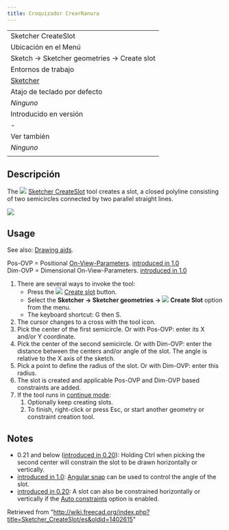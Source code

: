 ```yaml
---
title: Croquizador CrearRanura
---
```

|  |
| --- |
| Sketcher CreateSlot |
| Ubicación en el Menú |
| Sketch → Sketcher geometries → Create slot |
| Entornos de trabajo |
| [Sketcher](/Sketcher_Workbench/es "Sketcher Workbench/es") |
| Atajo de teclado por defecto |
| *Ninguno* |
| Introducido en versión |
| - |
| Ver también |
| *Ninguno* |
|  |

## Descripción

The ![](/images/Sketcher_CreateSlot.svg) [Sketcher CreateSlot](/Sketcher_CreateSlot "Sketcher CreateSlot") tool creates a slot, a closed polyline consisting of two semicircles connected by two parallel straight lines.

![](/images/SketcherCreateSlotExample.png)

## Usage

See also: [Drawing aids](/Sketcher_Workbench#Drawing_aids "Sketcher Workbench").

Pos-OVP = Positional [On-View-Parameters](/Sketcher_Preferences#General "Sketcher Preferences"). [introduced in 1.0](/Release_notes_1.0 "Release notes 1.0")  
Dim-OVP = Dimensional On-View-Parameters. [introduced in 1.0](/Release_notes_1.0 "Release notes 1.0")

1. There are several ways to invoke the tool:
   * Press the ![](/images/Sketcher_CreateSlot.svg) [Create slot](/Sketcher_CreateSlot "Sketcher CreateSlot") button.
   * Select the **Sketcher → Sketcher geometries → ![](/images/Sketcher_CreateSlot.svg) Create Slot** option from the menu.
   * The keyboard shortcut: G then S.
2. The cursor changes to a cross with the tool icon.
3. Pick the center of the first semicircle. Or with Pos-OVP: enter its X and/or Y coordinate.
4. Pick the center of the second semicircle. Or with Dim-OVP: enter the distance between the centers and/or angle of the slot. The angle is relative to the X axis of the sketch.
5. Pick a point to define the radius of the slot. Or with Dim-OVP: enter this radius.
6. The slot is created and applicable Pos-OVP and Dim-OVP based constraints are added.
7. If the tool runs in [continue mode](/Sketcher_Workbench#Continue_modes "Sketcher Workbench"):
   1. Optionally keep creating slots.
   2. To finish, right-click or press Esc, or start another geometry or constraint creation tool.

## Notes

* 0.21 and below ([introduced in 0.20](/Release_notes_0.20 "Release notes 0.20")): Holding Ctrl when picking the second center will constrain the slot to be drawn horizontally or vertically.
* [introduced in 1.0](/Release_notes_1.0 "Release notes 1.0"): [Angular snap](/Sketcher_Snap "Sketcher Snap") can be used to control the angle of the slot.
* [introduced in 0.20](/Release_notes_0.20 "Release notes 0.20"): A slot can also be constrained horizontally or vertically if the [Auto constraints](/Sketcher_Workbench#Auto_constraints "Sketcher Workbench") option is enabled.

Retrieved from "<http://wiki.freecad.org/index.php?title=Sketcher_CreateSlot/es&oldid=1402615>"